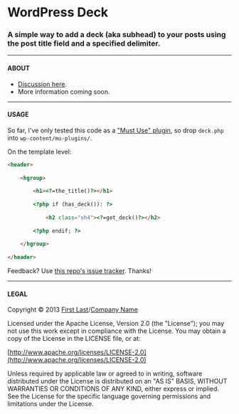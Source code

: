 # WordPress Deck

### A simple way to add a deck (aka subhead) to your posts using the post title field and a specified delimiter.

---

#### ABOUT

* [Discussion here](http://wordpress.stackexchange.com/questions/99039/filtering-the-title-with-option-to-return-subhead).
* More information coming soon.

---

#### USAGE

So far, I've only tested this code as a ["Must Use" plugin](http://codex.wordpress.org/Must_Use_Plugins), so drop `deck.php` into `wp-content/mu-plugins/`.

On the template level:

```html
<header>
	
	<hgroup>
		
		<h1><?=the_title()?></h1>
		
		<?php if (has_deck()): ?>
			
			<h2 class="sh4"><?=get_deck()?></h2>
			
		<?php endif; ?>
		
	</hgroup>
	
</header>
```

Feedback? Use [this repo's issue tracker](https://github.com/mhulse/wp-deck/issues). Thanks!

---

#### LEGAL

Copyright &copy; 2013 [First Last](http://site.com)/[Company Name](http://foo.com)

Licensed under the Apache License, Version 2.0 (the "License"); you may not use this work except in compliance with the License. You may obtain a copy of the License in the LICENSE file, or at:

[http://www.apache.org/licenses/LICENSE-2.0](http://www.apache.org/licenses/LICENSE-2.0)

Unless required by applicable law or agreed to in writing, software distributed under the License is distributed on an "AS IS" BASIS, WITHOUT WARRANTIES OR CONDITIONS OF ANY KIND, either express or implied. See the License for the specific language governing permissions and limitations under the License.

